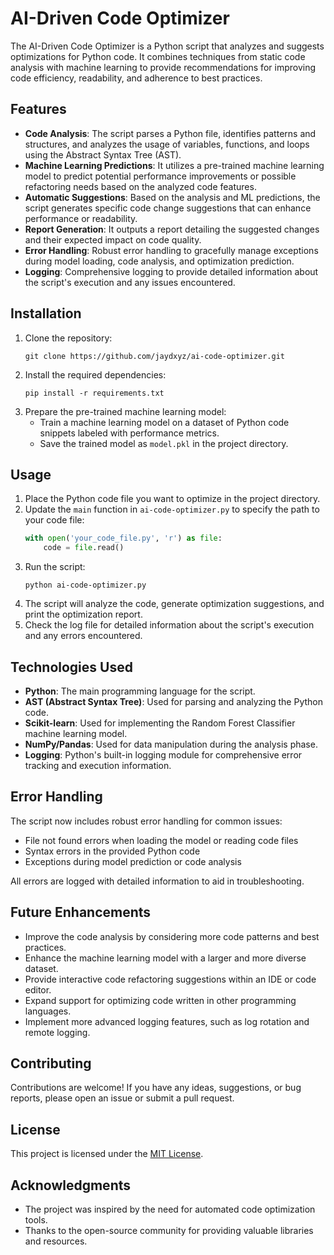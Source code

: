# AI-Driven Code Optimizer

The AI-Driven Code Optimizer is a Python script that analyzes and suggests optimizations for Python code. It combines techniques from static code analysis with machine learning to provide recommendations for improving code efficiency, readability, and adherence to best practices.

## Features

- **Code Analysis**: The script parses a Python file, identifies patterns and structures, and analyzes the usage of variables, functions, and loops using the Abstract Syntax Tree (AST).
- **Machine Learning Predictions**: It utilizes a pre-trained machine learning model to predict potential performance improvements or possible refactoring needs based on the analyzed code features.
- **Automatic Suggestions**: Based on the analysis and ML predictions, the script generates specific code change suggestions that can enhance performance or readability.
- **Report Generation**: It outputs a report detailing the suggested changes and their expected impact on code quality.
- **Error Handling**: Robust error handling to gracefully manage exceptions during model loading, code analysis, and optimization prediction.
- **Logging**: Comprehensive logging to provide detailed information about the script's execution and any issues encountered.

## Installation

1. Clone the repository:
   ```
   git clone https://github.com/jaydxyz/ai-code-optimizer.git
   ```
2. Install the required dependencies:
   ```
   pip install -r requirements.txt
   ```
3. Prepare the pre-trained machine learning model:
   - Train a machine learning model on a dataset of Python code snippets labeled with performance metrics.
   - Save the trained model as `model.pkl` in the project directory.

## Usage

1. Place the Python code file you want to optimize in the project directory.
2. Update the `main` function in `ai-code-optimizer.py` to specify the path to your code file:
   ```python
   with open('your_code_file.py', 'r') as file:
       code = file.read()
   ```
3. Run the script:
   ```
   python ai-code-optimizer.py
   ```
4. The script will analyze the code, generate optimization suggestions, and print the optimization report.
5. Check the log file for detailed information about the script's execution and any errors encountered.

## Technologies Used

- **Python**: The main programming language for the script.
- **AST (Abstract Syntax Tree)**: Used for parsing and analyzing the Python code.
- **Scikit-learn**: Used for implementing the Random Forest Classifier machine learning model.
- **NumPy/Pandas**: Used for data manipulation during the analysis phase.
- **Logging**: Python's built-in logging module for comprehensive error tracking and execution information.

## Error Handling

The script now includes robust error handling for common issues:
- File not found errors when loading the model or reading code files
- Syntax errors in the provided Python code
- Exceptions during model prediction or code analysis

All errors are logged with detailed information to aid in troubleshooting.

## Future Enhancements

- Improve the code analysis by considering more code patterns and best practices.
- Enhance the machine learning model with a larger and more diverse dataset.
- Provide interactive code refactoring suggestions within an IDE or code editor.
- Expand support for optimizing code written in other programming languages.
- Implement more advanced logging features, such as log rotation and remote logging.

## Contributing

Contributions are welcome! If you have any ideas, suggestions, or bug reports, please open an issue or submit a pull request.

## License

This project is licensed under the [MIT License](LICENSE).

## Acknowledgments

- The project was inspired by the need for automated code optimization tools.
- Thanks to the open-source community for providing valuable libraries and resources.
